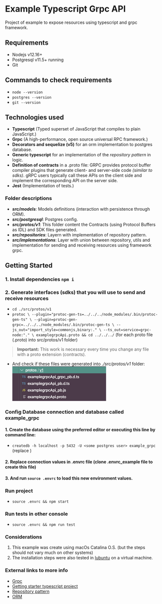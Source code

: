 # Example Typescript Grpc API

Project of example to expose resources using typescript and grpc framework.

## Requirements
- Nodejs v12.16+
- Postgresql v11.5+ running
- Git

## Commands to check requirements
- `node --version`
- `postgres --version`
- `git --version`

## Technologies used

- **Typescript** (Typed superset of JavaScript that compiles to plain JavaScript.)
- **Grpc** (A high-performance, open source universal RPC framework.)
- **Decorators and sequelize (v5)** for an orm implementation to postgres database.
- **Generic typescript** for an implementation of the *repository pattern* in logic.
- **Definition of contracts** in a .proto file: GRPC provides protocol buffer compiler plugins that generate client- and server-side code _(similar to sdks)_. gRPC users typically call these APIs on the client side and implement the corresponding API on the server side.
- **Jest** (Implementation of tests.)

### Folder descriptions

- **_src/models_**: Models definitions (interaction with persistence through ORM).
- **_src/postgresql_**: Postgres config.
- **_src/protos/v1_**: This folder content the Contracts (using Protocol Buffers as IDL) and SDK files generated.
- **_src/repositories_**: Layern with implementation of repository pattern.
- **_src/implementations_**: Layer with union between repository, utils and implementation for sending and receiving resources using framework grpc.

## Getting Started

### 1. Install dependencies `npm i`

### 2. Generate interfaces (sdks) that you will use to send and receive resources
- `cd ./src/protos/v1`
- `
protoc \
    --plugin="protoc-gen-ts=../../../node_modules/.bin/protoc-gen-ts" \
    --plugin=protoc-gen-grpc=../../../node_modules/.bin/protoc-gen-ts \
    --js_out="import_style=commonjs,binary:." \
    --ts_out=service=grpc-node:"." \
    examplegrpcApi.proto && cd ../../../
    `
    (for each proto file (.proto) into src/protos/v1 folder)


> **Important:** This work is necessary every time you change any file with a proto extension (contracts).


- And check if these files were generated into *./src/protos/v1* folder:
![Image of folder with sdk proto files][logo]

[logo]: ./sdk-files.png

### Config Database connection and database called example_grpc

#### 1. Create the database using the preferred editor or executing this line by command line: 

- `createdb -h localhost -p 5432 -U <some postgres user> example_grpc` (replace <some postgres user>)

#### 2. Replace connection values in .envrc file (clone .envrc_example file to create this file)

#### 3. And run `source .envrc` to load this new environment values.

### Run project
- `source .envrc && npm start`

### Run tests in other console
- `source .envrc && npm run test`


### Considerations

1. This example was create using macOs Catalina O.S. (but the steps should not vary much on other systems)
2. The installation steps were also tested in [lubuntu](https://lubuntu.net/) on a virtual machine.

### External links to more info

- [Grpc](https://grpc.io/)
- [Getting starter typescript project](https://khalilstemmler.com/blogs/typescript/node-starter-project/)
- [Repository pattern](https://medium.com/@erickwendel/generic-repository-with-typescript-and-node-js-731c10a1b98e)
- [ORM](https://github.com/RobinBuschmann/sequelize-typescript)

